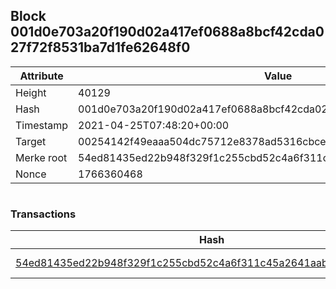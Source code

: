 ## Block 001d0e703a20f190d02a417ef0688a8bcf42cda027f72f8531ba7d1fe62648f0

Attribute | Value
--- | ---
Height | 40129
Hash | 001d0e703a20f190d02a417ef0688a8bcf42cda027f72f8531ba7d1fe62648f0
Timestamp | 2021-04-25T07:48:20+00:00
Target | 00254142f49eaaa504dc75712e8378ad5316cbcead634704b3734b6271167cc4
Merke root | 54ed81435ed22b948f329f1c255cbd52c4a6f311c45a2641aaba86762bf69441
Nonce | 1766360468

```

```

### Transactions

Hash | Amount
--- | ---
[54ed81435ed22b948f329f1c255cbd52c4a6f311c45a2641aaba86762bf69441](54ed81435ed22b948f329f1c255cbd52c4a6f311c45a2641aaba86762bf69441.md) | 10.00000000 SKEPTI 
